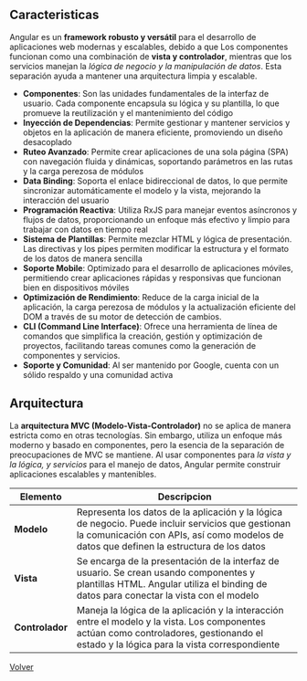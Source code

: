 ## Caracteristicas

Angular es un __framework robusto y versátil__ para el desarrollo de aplicaciones web modernas y escalables, debido a que Los componentes funcionan como una combinación de __vista y controlador__, mientras que los servicios manejan la _lógica de negocio y la manipulación de datos_. Esta separación ayuda a mantener una arquitectura limpia y escalable.

* __Componentes__: Son las unidades fundamentales de la interfaz de usuario. Cada componente encapsula su lógica y su plantilla, lo que promueve la reutilización y el mantenimiento del código
* __Inyección de Dependencias__: Permite gestionar y mantener servicios y objetos en la aplicación de manera eficiente, promoviendo un diseño desacoplado
* __Ruteo Avanzado__: Permite crear aplicaciones de una sola página (SPA) con navegación fluida y dinámicas, soportando parámetros en las rutas y la carga perezosa de módulos
* __Data Binding__: Soporta el enlace bidireccional de datos, lo que permite sincronizar automáticamente el modelo y la vista, mejorando la interacción del usuario
* __Programación Reactiva__: Utiliza RxJS para manejar eventos asíncronos y flujos de datos, proporcionando un enfoque más efectivo y limpio para trabajar con datos en tiempo real
* __Sistema de Plantillas__: Permite mezclar HTML y lógica de presentación. Las directivas y los pipes permiten modificar la estructura y el formato de los datos de manera sencilla
* __Soporte Mobile__: Optimizado para el desarrollo de aplicaciones móviles, permitiendo crear aplicaciones rápidas y responsivas que funcionan bien en dispositivos móviles
* __Optimización de Rendimiento__: Reduce de la carga inicial de la aplicación, la carga perezosa de módulos y la actualización eficiente del DOM a través de su motor de detección de cambios.
* __CLI (Command Line Interface)__: Ofrece una herramienta de línea de comandos que simplifica la creación, gestión y optimización de proyectos, facilitando tareas comunes como la generación de componentes y servicios.
* __Soporte y Comunidad__: Al ser mantenido por Google, cuenta con un sólido respaldo y una comunidad activa

## Arquitectura

La __arquitectura MVC (Modelo-Vista-Controlador)__ no se aplica de manera estricta como en otras tecnologías. Sin embargo, utiliza un enfoque más moderno y basado en componentes, pero la esencia de la separación de preocupaciones de MVC se mantiene. Al usar componentes para _la vista y la lógica, y servicios_ para el manejo de datos, Angular permite construir aplicaciones escalables y mantenibles.

| Elemento | Descripcion |
|-|-|
| __Modelo__ | Representa los datos de la aplicación y la lógica de negocio. Puede incluir servicios que gestionan la comunicación con APIs, así como modelos de datos que definen la estructura de los datos |
| __Vista__ | Se encarga de la presentación de la interfaz de usuario. Se crean usando componentes y plantillas HTML. Angular utiliza el binding de datos para conectar la vista con el modelo |
| __Controlador__ | Maneja la lógica de la aplicación y la interacción entre el modelo y la vista. Los componentes actúan como controladores, gestionando el estado y la lógica para la vista correspondiente |

[Volver](../readme.md)